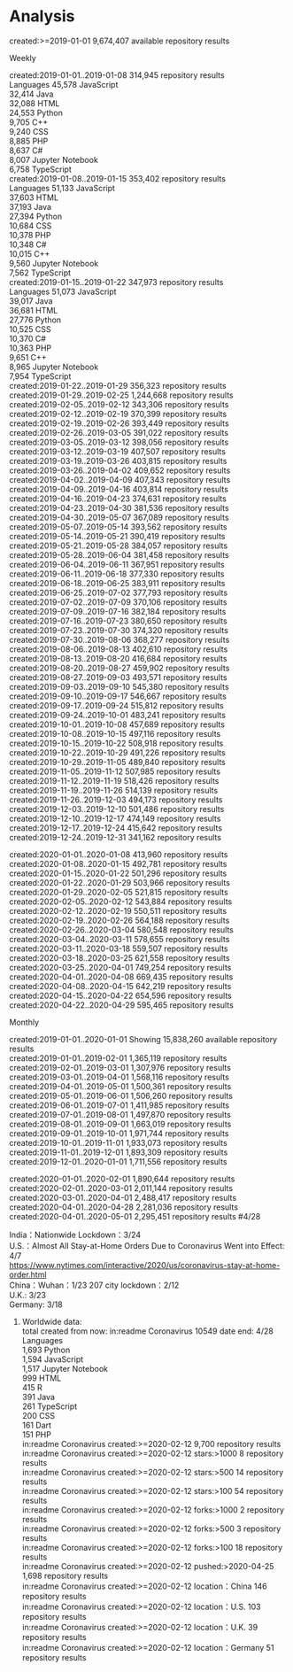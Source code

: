 # Analysis
  
created:>=2019-01-01 9,674,407 available repository results  

Weekly  

created:2019-01-01..2019-01-08 314,945 repository results  
Languages
45,578 JavaScript  
32,414 Java  
32,088 HTML  
24,553 Python  
9,705 C++  
9,240 CSS  
8,885 PHP  
8,637 C#  
8,007 Jupyter Notebook  
6,758 TypeScript    
created:2019-01-08..2019-01-15 353,402 repository results  
Languages
51,133 JavaScript  
37,603 HTML  
37,193 Java  
27,394 Python  
10,684 CSS  
10,378 PHP  
10,348 C#  
10,015 C++  
9,560 Jupyter Notebook  
7,562 TypeScript  
created:2019-01-15..2019-01-22 347,973 repository results  
Languages
51,073 JavaScript  
39,017 Java  
36,681 HTML  
27,776 Python  
10,525 CSS  
10,370 C#  
10,363 PHP  
9,651 C++  
8,965 Jupyter Notebook  
7,954 TypeScript  
created:2019-01-22..2019-01-29 356,323 repository results  
created:2019-01-29..2019-02-25 1,244,668 repository results  
created:2019-02-05..2019-02-12 343,306 repository results  
created:2019-02-12..2019-02-19 370,399 repository results  
created:2019-02-19..2019-02-26 393,449 repository results  
created:2019-02-26..2019-03-05 391,022 repository results  
created:2019-03-05..2019-03-12 398,056 repository results  
created:2019-03-12..2019-03-19 407,507 repository results  
created:2019-03-19..2019-03-26 403,815 repository results  
created:2019-03-26..2019-04-02 409,652 repository results  
created:2019-04-02..2019-04-09 407,343 repository results  
created:2019-04-09..2019-04-16 403,814 repository results  
created:2019-04-16..2019-04-23 374,631 repository results  
created:2019-04-23..2019-04-30 381,536 repository results  
created:2019-04-30..2019-05-07 367,089 repository results  
created:2019-05-07..2019-05-14 393,562 repository results  
created:2019-05-14..2019-05-21 390,419 repository results  
created:2019-05-21..2019-05-28 384,057 repository results  
created:2019-05-28..2019-06-04 381,458 repository results  
created:2019-06-04..2019-06-11 367,951 repository results  
created:2019-06-11..2019-06-18 377,330 repository results  
created:2019-06-18..2019-06-25 383,911 repository results  
created:2019-06-25..2019-07-02 377,793 repository results  
created:2019-07-02..2019-07-09 370,106 repository results  
created:2019-07-09..2019-07-16 382,184 repository results  
created:2019-07-16..2019-07-23 380,650 repository results  
created:2019-07-23..2019-07-30 374,320 repository results  
created:2019-07-30..2019-08-06 368,277 repository results  
created:2019-08-06..2019-08-13 402,610 repository results  
created:2019-08-13..2019-08-20 416,684 repository results  
created:2019-08-20..2019-08-27 459,902 repository results  
created:2019-08-27..2019-09-03 493,571 repository results  
created:2019-09-03..2019-09-10 545,380 repository results  
created:2019-09-10..2019-09-17 546,667 repository results  
created:2019-09-17..2019-09-24 515,812 repository results  
created:2019-09-24..2019-10-01 483,241 repository results  
created:2019-10-01..2019-10-08 457,689 repository results  
created:2019-10-08..2019-10-15 497,116 repository results  
created:2019-10-15..2019-10-22 508,918 repository results  
created:2019-10-22..2019-10-29 491,226 repository results  
created:2019-10-29..2019-11-05 489,840 repository results  
created:2019-11-05..2019-11-12 507,985 repository results  
created:2019-11-12..2019-11-19 518,426 repository results  
created:2019-11-19..2019-11-26 514,139 repository results  
created:2019-11-26..2019-12-03 494,173 repository results  
created:2019-12-03..2019-12-10 501,486 repository results  
created:2019-12-10..2019-12-17 474,149 repository results  
created:2019-12-17..2019-12-24 415,642 repository results  
created:2019-12-24..2019-12-31 341,162 repository results  

created:2020-01-01..2020-01-08 413,960 repository results  
created:2020-01-08..2020-01-15 492,781 repository results  
created:2020-01-15..2020-01-22 501,296 repository results  
created:2020-01-22..2020-01-29 503,966 repository results  
created:2020-01-29..2020-02-05 521,815 repository results  
created:2020-02-05..2020-02-12 543,884 repository results  
created:2020-02-12..2020-02-19 550,511 repository results  
created:2020-02-19..2020-02-26 564,188 repository results  
created:2020-02-26..2020-03-04 580,548 repository results  
created:2020-03-04..2020-03-11 578,655 repository results  
created:2020-03-11..2020-03-18 559,507 repository results  
created:2020-03-18..2020-03-25 621,558 repository results  
created:2020-03-25..2020-04-01 749,254 repository results  
created:2020-04-01..2020-04-08 669,435 repository results  
created:2020-04-08..2020-04-15 642,219 repository results  
created:2020-04-15..2020-04-22 654,596 repository results  
created:2020-04-22..2020-04-29 595,465 repository results  

Monthly  

created:2019-01-01..2020-01-01 Showing 15,838,260 available repository results  
created:2019-01-01..2019-02-01 1,365,119 repository results  
created:2019-02-01..2019-03-01 1,307,976 repository results  
created:2019-03-01..2019-04-01 1,568,116 repository results  
created:2019-04-01..2019-05-01 1,500,361 repository results  
created:2019-05-01..2019-06-01 1,506,260 repository results  
created:2019-06-01..2019-07-01 1,411,985 repository results  
created:2019-07-01..2019-08-01 1,497,870 repository results  
created:2019-08-01..2019-09-01 1,663,019 repository results  
created:2019-09-01..2019-10-01 1,971,744 repository results  
created:2019-10-01..2019-11-01 1,933,073 repository results  
created:2019-11-01..2019-12-01 1,893,309 repository results  
created:2019-12-01..2020-01-01 1,711,556 repository results  

created:2020-01-01..2020-02-01 1,890,644 repository results  
created:2020-02-01..2020-03-01 2,011,144 repository results  
created:2020-03-01..2020-04-01 2,488,417 repository results  
created:2020-04-01..2020-04-28 2,281,036 repository results  
created:2020-04-01..2020-05-01 2,295,451 repository results  #4/28



India：Nationwide Lockdown：3/24  
U.S.：Almost All Stay-at-Home Orders Due to Coronavirus Went into Effect: 4/7  
https://www.nytimes.com/interactive/2020/us/coronavirus-stay-at-home-order.html  
China：Wuhan：1/23      207 city lockdown：2/12  
U.K.: 3/23  
Germany: 3/18  
1. Worldwide data:  
total created from now: in:readme Coronavirus 10549      date end: 4/28  
Languages  
1,693 Python  
1,594 JavaScript  
1,517 Jupyter Notebook  
999 HTML  
415 R  
391 Java  
261 TypeScript  
200 CSS  
161 Dart  
151 PHP  
in:readme Coronavirus created:>=2020-02-12     9,700 repository results  
in:readme Coronavirus created:>=2020-02-12 stars:>1000 8 repository results  
in:readme Coronavirus created:>=2020-02-12 stars:>500 14 repository results  
in:readme Coronavirus created:>=2020-02-12 stars:>100 54 repository results  
in:readme Coronavirus created:>=2020-02-12 forks:>1000 2 repository results  
in:readme Coronavirus created:>=2020-02-12 forks:>500 3 repository results  
in:readme Coronavirus created:>=2020-02-12 forks:>100 18 repository results  
in:readme Coronavirus created:>=2020-02-12 pushed:>2020-04-25 1,698 repository results  
in:readme Coronavirus created:>=2020-02-12 location：China 146 repository results  
in:readme Coronavirus created:>=2020-02-12 location：U.S. 103 repository results  
in:readme Coronavirus created:>=2020-02-12 location：U.K. 39 repository results  
in:readme Coronavirus created:>=2020-02-12 location：Germany 51 repository results  
